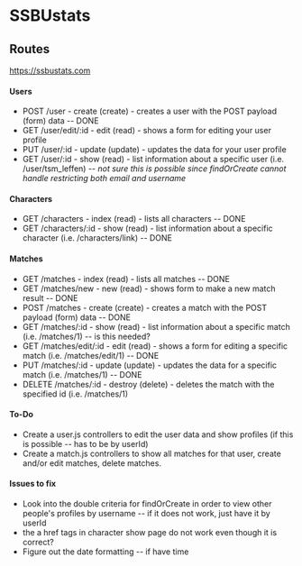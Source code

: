 # SSBUstats

## Routes

https://ssbustats.com

#### Users

* POST /user - create (create) - creates a user with the POST payload (form) data -- DONE
* GET /user/edit/:id - edit (read) - shows a form for editing your user profile
* PUT /user/:id - update (update) - updates the data for your user profile
* GET /user/:id - show (read) - list information about a specific user (i.e. /user/tsm_leffen) -- *not sure this is possible since findOrCreate cannot handle restricting both email and username*

#### Characters

* GET /characters - index (read) - lists all characters -- DONE
* GET /characters/:id - show (read) - list information about a specific character (i.e. /characters/link) -- DONE

#### Matches

* GET /matches - index (read) - lists all matches -- DONE
* GET /matches/new - new (read) - shows form to make a new match result -- DONE
* POST /matches - create (create) - creates a match with the POST payload (form) data -- DONE
* GET /matches/:id - show (read) - list information about a specific match (i.e. /matches/1) -- is this needed?
* GET /matches/edit/:id - edit (read) - shows a form for editing a specific match (i.e. /matches/edit/1) -- DONE
* PUT /matches/:id - update (update) - updates the data for a specific match (i.e. /matches/1) -- DONE
* DELETE /matches/:id - destroy (delete) - deletes the match with the specified id (i.e. /matches/1)

#### To-Do

* Create a user.js controllers to edit the user data and show profiles (if this is possible -- has to be by userId)
* Create a match.js controllers to show all matches for that user, create and/or edit matches, delete matches.

#### Issues to fix

* Look into the double criteria for findOrCreate in order to view other people's profiles by username -- if it does not work, just have it by userId
* the a href tags in character show page do not work even though it is correct?
* Figure out the date formatting -- if have time
